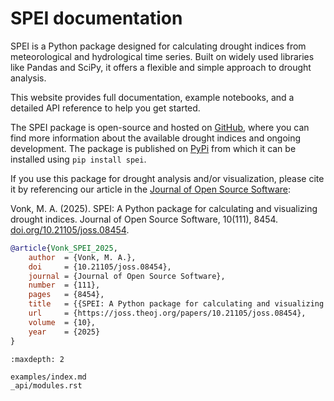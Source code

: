 # SPEI documentation

SPEI is a Python package designed for calculating drought indices from meteorological and hydrological time series. Built on widely used libraries like Pandas and SciPy, it offers a flexible and simple approach to drought analysis.

This website provides full documentation, example notebooks, and a detailed API reference to help you get started.

The SPEI package is open-source and hosted on [GitHub]((https://github.com/martinvonk/SPEI)), where you can find more information about the available drought indices and ongoing development. The package is published on [PyPi](https://pypi.org/project/spei/) from which it can be installed using `pip install spei`.

If you use this package for drought analysis and/or visualization, please cite it by referencing our article in the [Journal of Open Source Software](https://joss.theoj.org/papers/10.21105/joss.08454):

Vonk, M. A. (2025). SPEI: A Python package for calculating and visualizing drought indices. Journal of Open Source Software, 10(111), 8454. [doi.org/10.21105/joss.08454](https://doi.org/10.21105/joss.08454).

```bibtex
@article{Vonk_SPEI_2025,
    author  = {Vonk, M. A.},
    doi     = {10.21105/joss.08454},
    journal = {Journal of Open Source Software},
    number  = {111},
    pages   = {8454},
    title   = {{SPEI: A Python package for calculating and visualizing drought indices}},
    url     = {https://joss.theoj.org/papers/10.21105/joss.08454},
    volume  = {10},
    year    = {2025}
}
```

```{toctree}
:maxdepth: 2

examples/index.md
_api/modules.rst
```